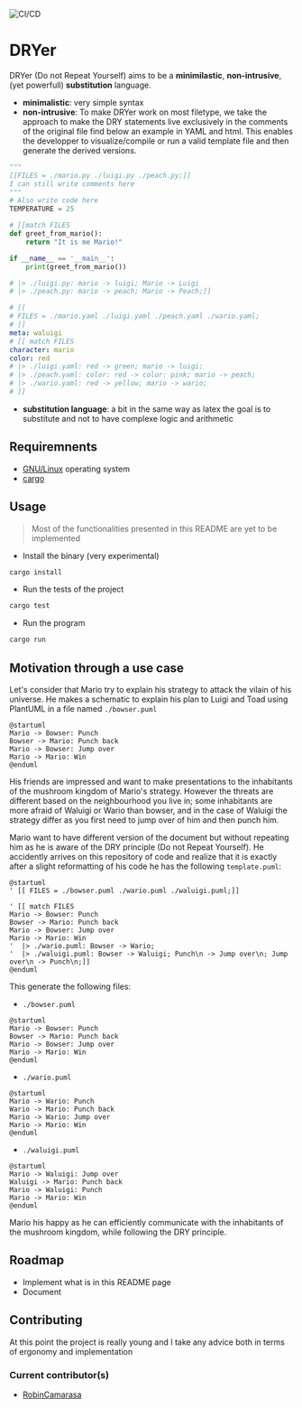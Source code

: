 ![CI/CD](https://github.com/RobinCamarasa/DRYer/actions/workflows/rust.yml/badge.svg)

# DRYer

DRYer (Do not Repeat Yourself) aims to be a **minimilastic**, **non-intrusive**, (yet powerfull) **substitution** language.

- **minimalistic**: very simple syntax
- **non-intrusive**: To make DRYer work on most filetype, we take the approach to make the DRY statements live exclusively in the comments of the original file find below an example in YAML and html. This enables the developper to visualize/compile or run a valid template file and then generate the derived versions.

```python
"""
[[FILES = ./mario.py ./luigi.py ./peach.py;]]
I can still write comments here
"""
# Also write code here
TEMPERATURE = 25

# [[match FILES
def greet_from_mario():
    return "It is me Mario!"

if __name__ == '__main__':
    print(greet_from_mario())

# |> ./luigi.py: mario -> luigi; Mario -> Luigi
# |> ./peach.py: mario -> peach; Mario -> Peach;]]
```

```yaml
# [[
# FILES = ./mario.yaml ./luigi.yaml ./peach.yaml ./wario.yaml;
# ]]
meta: waluigi
# [[ match FILES
character: mario
color: red
# |> ./luigi.yaml: red -> green; mario -> luigi;
# |> ./peach.yaml: color: red -> color: pink; mario -> peach;
# |> ./wario.yaml: red -> yellow; mario -> wario;
# ]]
```

- **substitution language**: a bit in the same way as latex the goal is to substitute and not to have complexe logic and arithmetic

## Requiremnents

- [GNU/Linux](https://www.gnu.org/gnu/linux-and-gnu.html) operating system
- [cargo](https://doc.rust-lang.org/stable/cargo/)

## Usage

> Most of the functionalities presented in this README are yet to be implemented

- Install the binary (very experimental)
```bash
cargo install
```
- Run the tests of the project
```bash
cargo test
```
- Run the program
```bash
cargo run
```

## Motivation through a use case

Let's consider that Mario try to explain his strategy to attack the vilain of his universe. He makes a schematic to explain his plan to Luigi and Toad using PlantUML in a file named `./bowser.puml`

```plantuml
@startuml
Mario -> Bowser: Punch
Bowser -> Mario: Punch back
Mario -> Bowser: Jump over
Mario -> Mario: Win
@enduml
```

His friends are impressed and want to make presentations to the inhabitants of the mushroom kingdom of Mario's strategy.
However the threats are different based on the neighbourhood you live in; some inhabitants are more afraid of Waluigi or Wario than bowser, and in the case of Waluigi the strategy differ as you first need to jump over of him and then punch him.

Mario want to have different version of the document but without repeating him as he is aware of the DRY principle (Do not Repeat Yourself).
He accidently arrives on this repository of code and realize that it is exactly after a slight reformatting of his code he has the following `template.puml`:

```plantuml
@startuml
' [[ FILES = ./bowser.puml ./wario.puml ./waluigi.puml;]]

' [[ match FILES
Mario -> Bowser: Punch
Bowser -> Mario: Punch back
Mario -> Bowser: Jump over
Mario -> Mario: Win
'  |> ./wario.puml: Bowser -> Wario;
'  |> ./waluigi.puml: Bowser -> Waluigi; Punch\n -> Jump over\n; Jump over\n -> Punch\n;]]
@enduml
```

This generate the following files:
- `./bowser.puml`
```plantuml
@startuml
Mario -> Bowser: Punch
Bowser -> Mario: Punch back
Mario -> Bowser: Jump over
Mario -> Mario: Win
@enduml
```
- `./wario.puml`
```plantuml
@startuml
Mario -> Wario: Punch
Wario -> Mario: Punch back
Mario -> Wario: Jump over
Mario -> Mario: Win
@enduml
```
- `./waluigi.puml`
```plantuml
@startuml
Mario -> Waluigi: Jump over
Waluigi -> Mario: Punch back
Mario -> Waluigi: Punch
Mario -> Mario: Win
@enduml
```

Mario his happy as he can efficiently communicate with the inhabitants of the mushroom kingdom, while following the DRY principle.

## Roadmap 

- Implement what is in this README page
- Document

## Contributing

At this point the project is really young and I take any advice both in terms of ergonomy and implementation

### Current contributor(s)

- [RobinCamarasa](https://robincamarasa.github.io)
